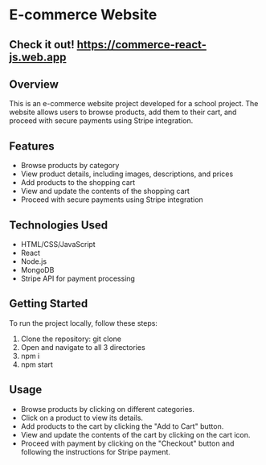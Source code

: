 # E-commerce Website

## Check it out! https://commerce-react-js.web.app

## Overview

This is an e-commerce website project developed for a school project. The website allows users to browse products, add them to their cart, and proceed with secure payments using Stripe integration.

## Features

* Browse products by category
* View product details, including images, descriptions, and prices
* Add products to the shopping cart
* View and update the contents of the shopping cart
* Proceed with secure payments using Stripe integration

## Technologies Used

* HTML/CSS/JavaScript
* React
* Node.js
* MongoDB
* Stripe API for payment processing
  
## Getting Started

To run the project locally, follow these steps:

1. Clone the repository: git clone <repository-url>
2. Open and navigate to all 3 directories
3. npm i
4. npm start

## Usage
* Browse products by clicking on different categories.
* Click on a product to view its details.
* Add products to the cart by clicking the "Add to Cart" button.
* View and update the contents of the cart by clicking on the cart icon.
* Proceed with payment by clicking on the "Checkout" button and following the instructions for Stripe payment.
